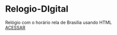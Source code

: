 # Relogio-DIgital
Relógio com o horário rela de Brasília usando HTML <br>
<a href="https://eugusto7.github.io/Relogio-DIgital/">ACESSAR</a>

